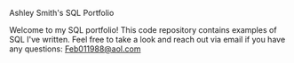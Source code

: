 Ashley Smith's SQL Portfolio

Welcome to my SQL portfolio! This code repository contains examples of SQL I've written. Feel free to take a look and reach out via email if you have any questions: Feb011988@aol.com
